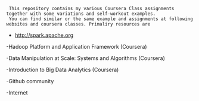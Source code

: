 

     This repository contains my various Coursera Class assignments together with some variations and self-workout examples. 
     You can find similar or the same example and assignments at following  websites and coursera classes. Primaliry resources are

   - http://spark.apache.org
  
   -Hadoop Platform and Application Framework (Coursera)
   
   -Data Manipulation at Scale: Systems and Algorithms (Coursera)
   
   -Introduction to Big Data Analytics (Coursera)
   
   -Github community
   
   -Internet

